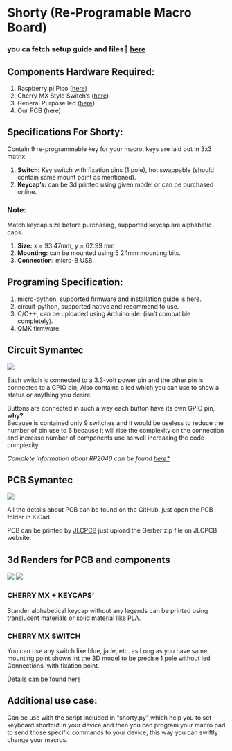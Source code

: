 # **Shorty (Re-Programable Macro Board)**

### you ca fetch setup guide and files📂 [here](https://sb2001nov.github.io/shorty/)

## **Components Hardware Required:**

1. Raspberry pi Pico ([here](https://datasheets.raspberrypi.com/pico/pico-datasheet.pdf))
1. Cherry MX Style Switch’s ([here](https://cdn.sparkfun.com/datasheets/Components/Switches/MX%20Series.pdf))
1. General Purpose led ([here](https://learn.adafruit.com/all-about-leds/what-is-an-led))
1. Our PCB (here)

## **Specifications For Shorty:**

Contain 9 re-programmable key for your macro, keys are laid out in 3x3 matrix.

1. **Switch:** Key switch with fixation pins (1 pole), hot swappable (should contain same mount point as mentioned).
1. **Keycap’s:** can be 3d printed using given model or can pe purchased online.

### **Note:**
Match keycap size before purchasing, supported keycap are alphabetic caps.

1. **Size:** x = 93.47mm, y = 62.99 mm
1. **Mounting:** can be mounted using 5 2.1mm mounting bits.
1. **Connection:** micro-B USB.

## **Programing Specification:**

1. micro-python, supported firmware and installation guide is [here](https://projects.raspberrypi.org/en/projects/getting-started-with-the-pico/3).
1. circuit-python, supported native and recommend to use.
1. C/C++, can be uploaded using Arduino ide. (isn’t compatible completely).
1. QMK firmware.

## **Circuit Symantec**

![](img/md_src/circuit.png)

Each switch is connected to a 3.3-volt power pin and the other pin is connected to a GPIO pin,
Also contains a led which you can use to show a status or anything you desire.

Buttons are connected in such a way each button have its own GPIO pin, **why?**
</br>
Because is contained only 9 switches and it would be useless to reduce the number of pin use to 6 because it will rise the complexity on the connection and increase number of components use as well increasing the code complexity.

*Complete information about RP2040 can be found [here*](https://datasheets.raspberrypi.com/pico/pico-datasheet.pdf)*

## **PCB Symantec**

![](img/md_src/pcb.png)

All the details about PCB can be found on the GitHub, just open the PCB folder in KiCad.

PCB can be printed by [JLCPCB](https://cart.jlcpcb.com/) just upload the Gerber zip file on JLCPCB website.


## **3d Renders for PCB and components**
![](img/md_src/keycap.png)
![](img/md_src/switch.png)

### **CHERRY MX + KEYCAPS’**
Stander alphabetical keycap without any legends can be printed using translucent materials or solid material like PLA.

### **CHERRY MX SWITCH**
You can use any switch like blue, jade, etc. as Long as you have same mounting point shown Int the 3D model to be precise 1 pole without led Connections, with fixation point.

Details can be found [here](https://cdn.sparkfun.com/datasheets/Components/Switches/MX%20Series.pdf)

## **Additional use case:**
Can be use with the script included in “shorty.py” which help you to set keyboard shortcut in your device and then you can program your macro pad to send those specific commands to your device, this way you can swiftly change your macros.
